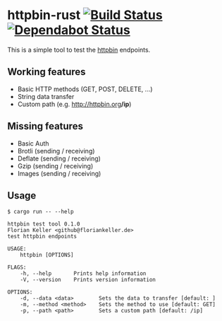 # httpbin-rust [![Build Status](https://action-badges.now.sh/ffflorian/httpbin-rust)](https://github.com/ffflorian/httpbin-rust/actions/) [![Dependabot Status](https://api.dependabot.com/badges/status?host=github&identifier=114666620)](https://dependabot.com)

This is a simple tool to test the [httpbin](https://httpbin.org) endpoints.

## Working features

* Basic HTTP methods (GET, POST, DELETE, ...)
* String data transfer
* Custom path (e.g. <a href="http://httpbin.org/ip">http://httpbin.org<strong>/ip</strong></a>)

## Missing features

* Basic Auth
* Brotli (sending / receiving)
* Deflate (sending / receiving)
* Gzip (sending / receiving)
* Images (sending / receiving)

## Usage

```
$ cargo run -- --help

httpbin test tool 0.1.0
Florian Keller <github@floriankeller.de>
test httpbin endpoints

USAGE:
    httpbin [OPTIONS]

FLAGS:
    -h, --help       Prints help information
    -V, --version    Prints version information

OPTIONS:
    -d, --data <data>        Sets the data to transfer [default: ]
    -m, --method <method>    Sets the method to use [default: GET]
    -p, --path <path>        Sets a custom path [default: /ip]
```

